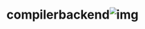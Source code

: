 # compilerbackend![img](https://user-images.githubusercontent.com/77490569/153166994-2bc3145e-b6d5-4e84-989d-473d97c51ddc.png)
